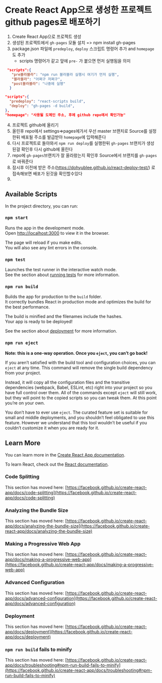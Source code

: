 # Create React App으로 생성한 프로젝트 github pages로 배포하기

1. Create React App으로 프로젝트 생성
2. 생성된 프로젝트에서 `gh-pages` 모듈 설치 => npm install gh-pages
3. package.json 파일에 `predeploy`, `deploy` 스크립트 명령어 추가 and `homepage`도 추가
   - scripts 명령어가 같고 앞에 `pre-` 가 붙으면 먼저 실행됨을 의미
 ```json
  "scripts":{ 
    "pre블라블라": "npm run 블라블라 실행시 여기가 먼저 실행", 
    "블라블라": "어쩌구 저쩌구",
    "post블라블라": "나중에 실행"
   }
```
```json
"scripts":{ 
  "predeploy": "react-scripts build", 
  "deploy": "gh-pages -d build", 
},
"homepage": "사용될 도메인 주소, 후에 github repo에서 확인가능"
```
4. 프로젝트 github에 올리기
5. 올린후 repo에서 settings=>pages에가서 우선 master 브랜치로 Source를 설정한뒤 배포될 주소를 발급받아 `homepage`에 입력해준다
6. 다시 프로젝트로 돌아와서 `npm run deploy`를 실행한뒤  `gh-pages` 브랜치가 생성된걸 확인후 다시 github에 올린다
7. repo에 `gh-pages`브랜치가 잘 올라왔는지 확인후 Source에서 브랜치를 `gh-pages`로 바꿔준다
8. 잠시후 이전에 받은 주소(https://dohyublee.github.io/react-deploy-test/) 로 접속해보면 배포가 된것을 확인할수있다
9. 

## Available Scripts

In the project directory, you can run:

### `npm start`

Runs the app in the development mode.\
Open [http://localhost:3000](http://localhost:3000) to view it in the browser.

The page will reload if you make edits.\
You will also see any lint errors in the console.

### `npm test`

Launches the test runner in the interactive watch mode.\
See the section about [running tests](https://facebook.github.io/create-react-app/docs/running-tests) for more information.

### `npm run build`

Builds the app for production to the `build` folder.\
It correctly bundles React in production mode and optimizes the build for the best performance.

The build is minified and the filenames include the hashes.\
Your app is ready to be deployed!

See the section about [deployment](https://facebook.github.io/create-react-app/docs/deployment) for more information.

### `npm run eject`

**Note: this is a one-way operation. Once you `eject`, you can’t go back!**

If you aren’t satisfied with the build tool and configuration choices, you can `eject` at any time. This command will remove the single build dependency from your project.

Instead, it will copy all the configuration files and the transitive dependencies (webpack, Babel, ESLint, etc) right into your project so you have full control over them. All of the commands except `eject` will still work, but they will point to the copied scripts so you can tweak them. At this point you’re on your own.

You don’t have to ever use `eject`. The curated feature set is suitable for small and middle deployments, and you shouldn’t feel obligated to use this feature. However we understand that this tool wouldn’t be useful if you couldn’t customize it when you are ready for it.

## Learn More

You can learn more in the [Create React App documentation](https://facebook.github.io/create-react-app/docs/getting-started).

To learn React, check out the [React documentation](https://reactjs.org/).

### Code Splitting

This section has moved here: [https://facebook.github.io/create-react-app/docs/code-splitting](https://facebook.github.io/create-react-app/docs/code-splitting)

### Analyzing the Bundle Size

This section has moved here: [https://facebook.github.io/create-react-app/docs/analyzing-the-bundle-size](https://facebook.github.io/create-react-app/docs/analyzing-the-bundle-size)

### Making a Progressive Web App

This section has moved here: [https://facebook.github.io/create-react-app/docs/making-a-progressive-web-app](https://facebook.github.io/create-react-app/docs/making-a-progressive-web-app)

### Advanced Configuration

This section has moved here: [https://facebook.github.io/create-react-app/docs/advanced-configuration](https://facebook.github.io/create-react-app/docs/advanced-configuration)

### Deployment

This section has moved here: [https://facebook.github.io/create-react-app/docs/deployment](https://facebook.github.io/create-react-app/docs/deployment)

### `npm run build` fails to minify

This section has moved here: [https://facebook.github.io/create-react-app/docs/troubleshooting#npm-run-build-fails-to-minify](https://facebook.github.io/create-react-app/docs/troubleshooting#npm-run-build-fails-to-minify)

